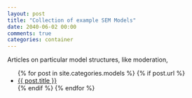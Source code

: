 ```yaml
---
layout: post
title: "Collection of example SEM Models"
date: 2040-06-02 00:00
comments: true
categories: container
---
```


<a name="top"></a>
Articles on particular model structures, like moderation,


<ul>
  {% for post in site.categories.models %}
	{% if post.url %}
  <li><a href="{{ post.url }}">{{ post.title }}</a></li>
	{% endif %}
  {% endfor %}
</ul>

